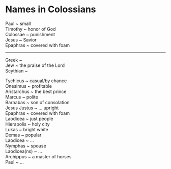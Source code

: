 # Names in Colossians 

Paul ~ small  
Timothy ~ honor of God  
Colossae ~ punishment  
Jesus ~ Savior  
Epaphras ~ covered with foam  

---

Greek ~  
Jew ~ the praise of the Lord  
Scythian ~  

Tychicus ~ casual/by chance  
Onesimus ~ profitable  
Aristarchus ~ the best prince  
Marcus ~ polite  
Barnabas ~ son of consolation  
Jesus Justus ~ ... upright  
Epaphras ~ covered with foam  
Laodicea ~ just people  
Hierapolis ~ holy city  
Lukas ~ bright white  
Demas ~ popular  
Laodicea ~ ...  
Nymphas ~ spouse  
Laodicea(ns) ~ ...  
Archippus ~ a master of horses  
Paul ~ ...  
